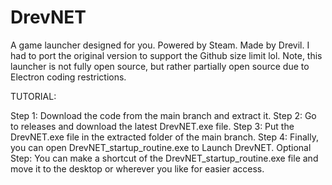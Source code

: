 # DrevNET
A game launcher designed for you. Powered by Steam. Made by Drevil. I had to port the original version to support the Github size limit lol. Note, this launcher is not fully open source, but rather partially open source due to Electron coding restrictions.

TUTORIAL:

Step 1: Download the code from the main branch and extract it.
Step 2: Go to releases and download the latest DrevNET.exe file.
Step 3: Put the DrevNET.exe file in the extracted folder of the main branch.
Step 4: Finally, you can open DrevNET_startup_routine.exe to Launch DrevNET.
Optional Step: You can make a shortcut of the DrevNET_startup_routine.exe file and move it to the desktop or wherever you like for easier access.
